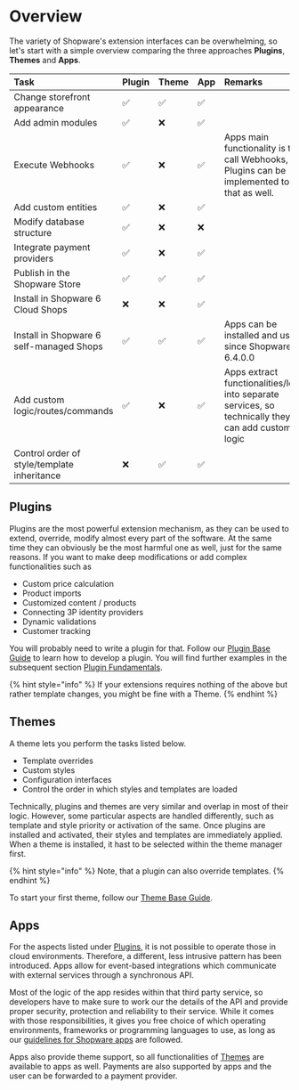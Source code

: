 # Overview

The variety of Shopware's extension interfaces can be overwhelming, so let's start with a simple overview comparing the three approaches **Plugins**, **Themes** and **Apps**.

| Task | Plugin | Theme | App | Remarks |
| :--- | :--- | :--- | :--- | :--- |
| Change storefront appearance | ✅ | ✅ | ✅ |  |
| Add admin modules | ✅ | ❌ | ✅ |  |
| Execute Webhooks | ✅ | ❌ | ✅ | Apps main functionality is to call Webhooks, but Plugins can be implemented to do that as well. |
| Add custom entities | ✅ | ❌ | ✅ |  |
| Modify database structure | ✅ | ❌ | ❌ |  |
| Integrate payment providers | ✅ | ❌ | ✅ |  |
| Publish in the Shopware Store | ✅ | ✅ | ✅ |  |
| Install in Shopware 6 Cloud Shops | ❌ | ❌ | ✅ |  |
| Install in Shopware 6 self-managed Shops | ✅ | ✅ | ✅ | Apps can be installed and used since Shopware 6.4.0.0 |
| Add custom logic/routes/commands | ✅ | ❌ | ✅ | Apps extract functionalities/logic into separate services, so technically they can add custom logic |
| Control order of style/template inheritance | ❌ | ✅ | ✅ |  |

## Plugins

Plugins are the most powerful extension mechanism, as they can be used to extend, override, modify almost every part of the software. At the same time they can obviously be the most harmful one as well, just for the same reasons. If you want to make deep modifications or add complex functionalities such as

* Custom price calculation
* Product imports
* Customized content / products
* Connecting 3P identity providers
* Dynamic validations
* Customer tracking

You will probably need to write a plugin for that. Follow our [Plugin Base Guide](plugins/plugin-base-guide.md) to learn how to develop a plugin. You will find further examples in the subsequent section [Plugin Fundamentals](plugins/plugin-fundamentals/).

{% hint style="info" %}
If your extensions requires nothing of the above but rather template changes, you might be fine with a Theme.
{% endhint %}

## Themes

A theme lets you perform the tasks listed below.

* Template overrides
* Custom styles
* Configuration interfaces
* Control the order in which styles and templates are loaded

Technically, plugins and themes are very similar and overlap in most of their logic. However, some particular aspects are handled differently, such as template and style priority or activation of the same. Once plugins are installed and activated, their styles and templates are immediately applied. When a theme is installed, it hast to be selected within the theme manager first.

{% hint style="info" %}
Note, that a plugin can also override templates.
{% endhint %}

To start your first theme, follow our [Theme Base Guide](themes/theme-base-guide.md).

## Apps

For the aspects listed under [Plugins](overview.md#plugins), it is not possible to operate those in cloud environments. Therefore, a different, less intrusive pattern has been introduced. Apps allow for event-based integrations which communicate with external services through a synchronous API.

Most of the logic of the app resides within that third party service, so developers have to make sure to work our the details of the API and provide proper security, protection and reliability to their service. While it comes with those responsibilities, it gives you free choice of which operating environments, frameworks or programming languages to use, as long as our [guidelines for Shopware apps](apps/app-base-guide.md) are followed.

Apps also provide theme support, so all functionalities of [Themes](overview.md#themes) are available to apps as well. Payments are also supported by apps and the user can be forwarded to a payment provider.

